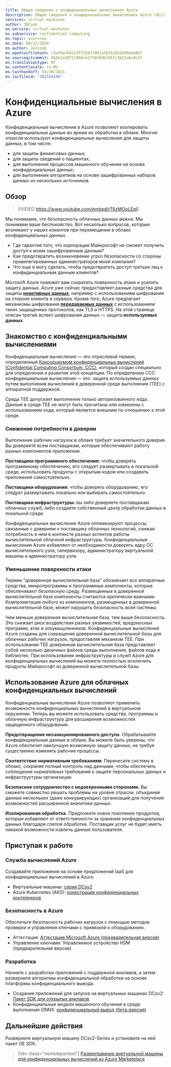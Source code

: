 ```yaml
---
title: Общие сведения о конфиденциальных вычислениях Azure
description: Общие сведения о конфиденциальных вычислениях Azure (ACC)
services: virtual-machines
author: JBCook
ms.service: virtual-machines
ms.subservice: confidential-computing
ms.topic: overview
ms.date: 09/22/2020
ms.author: JenCook
ms.openlocfilehash: c3ef6a764123f52583f081a3b152651b9bb8b8b7
ms.sourcegitcommit: 910a1a38711966cb171050db245fc3b22abc8c5f
ms.translationtype: HT
ms.contentlocale: ru-RU
ms.lasthandoff: 03/20/2021
ms.locfileid: "102554196"
---
```

# <a name="confidential-computing-on-azure"></a>Конфиденциальные вычисления в Azure

Конфиденциальные вычисления в Azure позволяют изолировать конфиденциальные данные во время их обработки в облаке. Многие отрасли используют конфиденциальные вычисления для защиты данных, в том числе:

- для защиты финансовых данных;
- для защиты сведений о пациентах;
- для выполнения процессов машинного обучения на основе конфиденциальных данных;
- для выполнения алгоритмов на основе зашифрованных наборов данных из нескольких источников.


## <a name="overview"></a>Обзор
<p><p>


> [!VIDEO https://www.youtube.com/embed/rT6zMOoLEqI]

Мы понимаем, что безопасность облачных данных важна. Мы понимаем ваше беспокойство. Вот несколько вопросов, которые возникают у наших клиентов при перемещении в облако конфиденциальных данных. 

- Где гарантия того, что корпорация Майкрософт не сможет получить доступ к моим зашифрованным данным?
- Как предотвратить возникновение угроз безопасности со стороны привилегированных администраторов моей компании?
- Что еще я могу сделать, чтобы предотвратить доступ третьих лиц к конфиденциальным данным клиентов?

Microsoft Azure поможет вам сократить поверхность атаки и усилить защиту данных. Azure уже сейчас предоставляет разные средства для защиты [**неактивных данных**](../security/fundamentals/encryption-atrest.md), например с использованием шифрования на стороне клиента и сервера. Кроме того, Azure предлагает механизмы шифрования [**передаваемых данных**](../security/fundamentals/data-encryption-best-practices.md#protect-data-in-transit) с использованием таких защищенных протоколов, как TLS и HTTPS. На этой странице описан третий аспект шифрования данных — защита **используемых данных**.

## <a name="introduction-to-confidential-computing"></a>Знакомство с конфиденциальными вычислениями  

Конфиденциальные вычисления — это отраслевой термин, определенный [Консорциумом конфиденциальных вычислений (Confidential Computing Consortium, CCC)](https://confidentialcomputing.io/), который создан специально для определения и развития этой концепции. По определению CCC конфиденциальные вычисления — это: защита используемых данных путем выполнения вычислений в доверенной среде выполнения (TEE) с аппаратной поддержкой.

Среда TEE допускает выполнение только авторизованного кода. Данные в среде TEE не могут быть прочитаны или изменены с использованием кода, который является внешним по отношению к этой среде. 

### <a name="lessen-the-need-for-trust"></a>Снижение потребности в доверии
Выполнение рабочих нагрузок в облаке требует значительного доверия. Вы доверяете всем поставщикам, которые обеспечивают работу разных компонентов приложения.


**Поставщики программного обеспечения:** чтобы доверять программному обеспечению, его следует развертывать в локальной среде, использовать продукты с открытым кодом или создавать приложения самостоятельно.

**Поставщики оборудования:** чтобы доверять оборудованию, его следует развертывать локально или выбирать самостоятельно. 

**Поставщики инфраструктуры:** вы либо доверяете поставщикам облачных служб, либо создаете собственный центр обработки данных в локальной среде.


Конфиденциальные вычисления Azure оптимизируют процессы, связанные с доверием к поставщику облачных технологий, снижая потребность в нем в контексте разных аспектов работы вычислительной облачной инфраструктуры. Конфиденциальные вычисления Azure избавляют от необходимости доверять ядру ОС вычислительного узла, гипервизору, администратору виртуальной машины и администратору узла.

### <a name="reducing-the-attack-surface"></a>Уменьшение поверхности атаки
Термин "доверенная вычислительная база" обозначает все аппаратные средства, микропрограммы и программные компоненты, которые обеспечивают безопасную среду. Размещенные в доверенной вычислительной базе компоненты считаются критически важными. Компрометация любого из компонентов, размещенных в доверенной вычислительной базе, может нарушить безопасность всей системы. 

Чем меньше доверенная вычислительная база, тем выше безопасность. Это снижает риск воздействия разных уязвимостей, вредоносных программ, атак и злоумышленников. Конфиденциальные вычисления Azure созданы для сокращения доверенной вычислительной базы для облачных рабочих нагрузок, предоставляя механизм TEE. При использовании TEE доверенная вычислительная база представляет собой несколько двоичных файлов среды выполнения, файлов кода и библиотек. При использовании инфраструктуры и служб Azure для конфиденциальных вычислений вы можете полностью исключить продукты Майкрософт из доверенной вычислительной базы.


## <a name="using-azure-for-cloud-based-confidential-computing"></a>Использование Azure для облачных конфиденциальных вычислений <a id="cc-on-azure"></a>

Конфиденциальные вычисления Azure позволяют применять возможности конфиденциальных вычислений в виртуальном окружении. Теперь вы можете использовать средства, программы и облачную инфраструктуру для расширения возможностей защищенного оборудования.  

**Предотвращение несанкционированного доступа**. Обрабатывайте конфиденциальные данные в облаке. Вы можете быть уверены, что Azure обеспечит наилучшую возможную защиту данных, не требуя существенно изменять рабочие процессы.

**Соответствие нормативным требованиям**: Перенесите систему в облако, сохраняя полный контроль над данными, чтобы обеспечить соблюдение нормативных требований к защите персональных данных и инфраструктуры организации.

**Безопасное сотрудничество с недоверенными сторонами.** Вы сможете совместно решать проблемы на уровне отрасли, объединяя данные нескольких (даже конкурирующих) организаций для получения возможностей расширенной аналитики данных.

**Изолированная обработка.** Предложите новое поколение продуктов, которые избавляют от ответственности за хранение конфиденциальных данных благодаря слепой обработке. Поставщик услуг не будет иметь никакой возможности извлечь данные пользователя. 

## <a name="get-started"></a>Приступая к работе
### <a name="azure-compute"></a>Служба вычислений Azure
Создавайте приложения на основе предложений IaaS для конфиденциальных вычислений в Azure.
- Виртуальные машины: [серия DCsv2](confidential-computing-enclaves.md)
- Azure Kubernetes (AKS): [оркестрация конфиденциальных контейнеров](confidential-nodes-aks-overview.md)

### <a name="azure-security"></a>Безопасность в Azure 
Обеспечьте безопасность рабочих нагрузок с помощью методов проверки и управления ключами с привязкой к оборудованию. 
- Аттестация: [Аттестация Microsoft Azure (предварительная версия)](../attestation/overview.md)
- Управление ключами: Управляемое устройство HSM (предварительная версия)

### <a name="develop"></a>Разработка
Начните с разработки приложений с поддержкой анклавов, а затем разверните алгоритмы конфиденциальной обработки на основе платформы конфиденциального вывода.
- Создание приложений для запуска на виртуальных машинах DCsv2: [Пакет SDK для открытых анклавов](https://github.com/openenclave/openenclave)
- Конфиденциальные модели машинного обучения в среде выполнения ONNX: [конфиденциальный вывод (бета-версия)](https://aka.ms/confidentialinference)

## <a name="next-steps"></a>Дальнейшие действия

Разверните виртуальную машину DCsv2-Series и установите на ней пакет OE SDK.

> [!div class="nextstepaction"]
> [Развертывание виртуальной машины для конфиденциальных вычислений из Azure Marketplace](quick-create-marketplace.md)